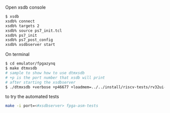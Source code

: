 Open xsdb console
```bash
$ xsdb
xsdb% connect
xsdb% targets 2
xsdb% source ps7_init.tcl
xsdb% ps7_init
xsdb% ps7_post_config
xsdb% xsdbserver start
```
On terminal
```bash
$ cd emulator/fpgazynq
$ make dtmxsdb
# sample to show how to use dtmxsdb
# +p is the port number that xsdb will print
# after starting the xsdbserver
$ ./dtmxsdb +verbose +p46677 +loadmem=../../install/riscv-tests/rv32ui-p-add
```
to try the automated tests 
```bash
make -i port=<#xsdbserver> fpga-asm-tests
```
